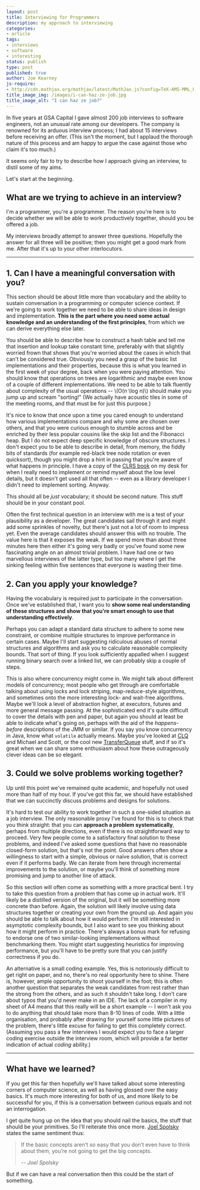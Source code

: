 ```yaml
---
layout: post
title: Interviewing for Programmers
description: my approach to interviewing
categories:
- article
tags:
- interviews
- software
- interesting
status: publish
type: post
published: true
author: Joe Kearney
js-require:
- http://cdn.mathjax.org/mathjax/latest/MathJax.js?config=TeX-AMS-MML_HTMLorMML
title_image_img: /images/i-can-haz-ze-job.jpg
title_image_alt: "I can haz ze job?"
---
```


In five years at GSA Capital I gave almost 200 job interviews to software engineers, not an unusual rate among our developers. The company is renowned for its arduous interview process; I had about 15 interviews before receiving an offer. (This isn't the moment, but I applaud the thorough nature of this process and am happy to argue the case against those who claim it's too much.)

It seems only fair to try to describe how I approach giving an interview, to distil some of my aims.

Let's start at the beginning.

## What are we trying to achieve in an interview?

I'm a programmer, you're a programmer. The reason you're here is to decide whether we will be able to work productively together, should you be offered a job.

My interviews broadly attempt to answer three questions. Hopefully the answer for all three will be positive; then you might get a good mark from me. After that it's up to your other interlocutors.

***

## 1. Can I have a meaningful conversation with you?

This section should be about little more than vocabulary and the ability to sustain conversation in a programming or computer science context. If we're going to work together we need to be able to share ideas in design and implementation. **This is the part where you need some actual knowledge and an understanding of the first principles**, from which we can derive everything else later.

You should be able to describe how to construct a hash table and tell me that insertion and lookup take constant time, preferably with that slightly worried frown that shows that you're worried about the cases in which that can't be considered true. Obviously you need a grasp of the basic list implementations and their properties, because this is what you learned in the first week of your degree, back when you were paying attention. You should know that operations on trees are logarithmic and maybe even know of a couple of different implementations. We need to be able to talk fluently about complexity of the usual operations -- \\(O(n \log n)\\) should make you jump up and scream "sorting!" (We actually have acoustic tiles in some of the meeting rooms, and that must be for just this purpose.)

It's nice to know that once upon a time you cared enough to understand how various implementations compare and why some are chosen over others, and that you were curious enough to stumble across and be enriched by their less popular cousins like the skip list and the Fibonacci heap. But I do not expect deep specific knowledge of obscure structures. I don't expect you to be able to describe in detail, from memory, the fiddly bits of standards (for example red-black tree node rotation or even quicksort), though you might drop a hint in passing that you're aware of what happens in principle. I have a copy of the [CLRS book](http://mitpress.mit.edu/books/introduction-algorithms) on my desk for when I really need to implement or remind myself about the low level details, but it doesn't get used all that often -- even as a library developer I didn't need to implement sorting. Anyway.

This should all be *just* vocabulary; it should be second nature. This stuff should be in your constant pool.

Often the first technical question in an interview with me is a test of your plausibility as a developer. The great candidates sail through it and might add some sprinkles of novelty, but there's just not a lot of room to impress yet. Even the average candidates should answer this with no trouble. The value here is that it exposes the weak. If we spend more than about three minutes here then either it's going very badly or you've found some new fascinating angle on an almost trivial problem. I have had one or two marvellous interviews of the latter type, but too many where I get the sinking feeling within five sentences that everyone is wasting their time.

## 2. Can you apply your knowledge?

Having the vocabulary is required just to participate in the conversation. Once we've established that, I want you to **show some real understanding of these structures and show that you're smart enough to use that understanding effectively**.

Perhaps you can adapt a standard data structure to adhere to some new constraint, or combine multiple structures to improve performance in certain cases. Maybe I'll start suggesting ridiculous abuses of normal structures and algorithms and ask you to calculate reasonable complexity bounds. That sort of thing. If you look sufficiently appalled when I suggest running binary search over a linked list, we can probably skip a couple of steps.

This is also where concurrency might come in. We might talk about different models of concurrency; most people who get through are comfortable talking about using locks and lock striping, map-reduce-style algorithms, and sometimes onto the more interesting lock- and wait-free algorithms. Maybe we'll look a level of abstraction higher, at executors, futures and more general message passing. At the sophisticated end it's quite difficult to cover the details with pen and paper, but again you should at least be able to indicate what's going on, perhaps with the aid of the *happens-before* descriptions of the JMM or similar. If you say you know concurrency in Java, know what `volatile` actually means. Maybe you've looked at [CLQ](http://docs.oracle.com/javase/7/docs/api/java/util/concurrent/ConcurrentLinkedQueue.html) and Michael and Scott, or the cool new [TransferQueue](http://docs.oracle.com/javase/7/docs/api/java/util/concurrent/LinkedTransferQueue.html) stuff, and if so it's great when we can share some enthusiasm about how these outrageously clever ideas can be so elegant.

## 3. Could we solve problems working together?

Up until this point we've remained quite academic, and hopefully not used more than half of my hour. If you've got this far, we should have established that we can succinctly discuss problems and designs for solutions.

It's hard to test our ability to work together in such a one-sided situation as a job interview. The only reasonable proxy I've found for this is to check that you think straight: that you can **approach a problem systematically**, perhaps from multiple directions, even if there is no straightforward way to proceed. Very few people come to a satisfactory final solution to these problems, and indeed I've asked some questions that have no reasonable closed-form solution, but that's not the point. Good answers often show a willingness to start with a simple, obvious or naïve solution, that is correct even if it performs badly. We can iterate from here through incremental improvements to the solution, or maybe you'll think of something more promising and jump to another line of attack.

So this section will often come as something with a more practical bent. I try to take this question from a problem that has come up in actual work. It'll likely be a distilled version of the original, but it will be something more concrete than before. Again, the solution will likely involve using data structures together or creating your own from the ground up. And again you should be able to talk about how it would perform: I'm still interested in asymptotic complexity bounds, but I also want to see you thinking about how it might perform in practice. There's always a bonus mark for refusing to endorse one of two similar-looking implementations without benchmarking them. You might start suggesting heuristics for improving performance, but you'll have to be pretty sure that you can justify correctness if you do.

An alternative is a small coding example. Yes, this is notoriously difficult to get right on paper, and no, there's no real opportunity here to shine. There is, however, ample opportunity to shoot yourself in the foot; this is often another question that separates the weak candidates from rest rather than the strong from the others, and as such it shouldn't take long. I don't care about typos that you'd never make in an IDE. The lack of a compiler in my sheet of A4 means that this really will be a short example -- I won't ask you to do anything that should take more than 8-10 lines of code. With a little organisation, and probably after drawing for yourself some little pictures of the problem, there's little excuse for failing to get this completely correct. (Assuming you pass a few interviews I would expect you to face a larger coding exercise outside the interview room, which will provide a far better indication of actual *coding* ability.)

***

## What have we learned?

If you get this far then hopefully we'll have talked about some interesting corners of computer science, as well as having glossed over the easy basics. It's much more interesting for both of us, and more likely to be successful for you, if this is a conversation between curious equals and not an interrogation.

I get quite hung up on the idea that you should nail the basics, the stuff that should be your primitives. So I'll reiterate this once more. [Joel Spolsky](http://www.joelonsoftware.com/articles/GuerrillaInterviewing3.html) states the same sentiment thus:

> If the basic concepts aren't so easy that you don’t even have to think about them, you’re not going to get the big concepts.
> 
> <cite>-- Joel Spolsky</cite>

But if we can have a real conversation then this could be the start of something.
